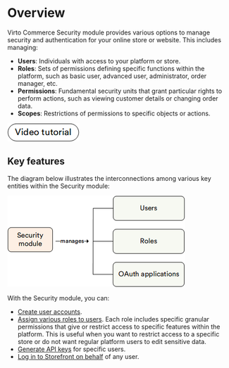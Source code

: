 # Overview

Virto Commerce Security module provides various options to manage security and authentication for your online store or website. This includes managing:

* **Users**: Individuals with access to your platform or store.
* **Roles**: Sets of permissions defining specific functions within the platform, such as basic user, advanced user, administrator, order manager, etc.
* **Permissions**: Fundamental security units that grant particular rights to perform actions, such as viewing customer details or changing order data.
* **Scopes**: Restrictions of permissions to specific objects or actions.

[![video tutorial](media/video-tutorial-button.png)](https://youtu.be/H-yFuT_EP8A?si=P1Ha4dM7pQ7naIuN)

## Key features

The diagram below illustrates the interconnections among various key entities within the Security module:

![Order key entities](media/key-entities.png)

With the Security module, you can:

* [Create user accounts](managing-users.md#create-new-user).
* [Assign various roles to users](managing-users.md). Each role includes specific granular permissions that give or restrict access to specific features within the platform. This is useful when you want to restrict access to a specific store or do not want regular platform users to edit sensitive data.
* [Generate API keys](api-key.md) for specific users.
* [Log in to Storefront on behalf](login-on-behalf.md) of any user.

